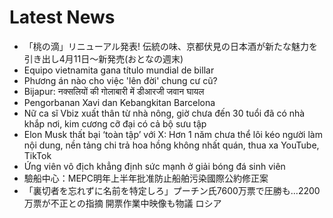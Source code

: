 # Latest News
-  「桃の滴」リニューアル発表! 伝統の味、京都伏見の日本酒が新たな魅力を引き出し4月11日～新発売(おとなの週末)
-  Equipo vietnamita gana título mundial de billar
-  Phương án nào cho việc 'lên đời' chung cư cũ?
-  Bijapur: नक्सलियों की गोलाबारी में डीआरजी जवान घायल
-  Pengorbanan Xavi dan Kebangkitan Barcelona
-  Nữ ca sĩ Vbiz xuất thân từ nhà nông, giờ chưa đến 30 tuổi đã có nhà khắp nơi, kim cương cỡ đại có cả bộ sưu tập
-  Elon Musk thất bại ‘toàn tập’ với X: Hơn 1 năm chưa thể lôi kéo người làm nội dung, nền tảng chi trả hoa hồng không nhất quán, thua xa YouTube, TikTok
-  Ứng viên vô địch khẳng định sức mạnh ở giải bóng đá sinh viên
-  驗船中心：MEPC明年上半年批准防止船舶污染國際公約修正案
-  「裏切者を忘れずに名前を特定しろ」プーチン氏7600万票で圧勝も…2200万票が不正との指摘 開票作業中映像も物議 ロシア
